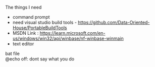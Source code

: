 The things I need 
- command prompt
- need visual studio build tools - https://github.com/Data-Oriented-House/PortableBuildTools
- MSDN Link : https://learn.microsoft.com/en-us/windows/win32/api/winbase/nf-winbase-winmain
- text editor

bat file <br />
@echo off: dont say what you do
